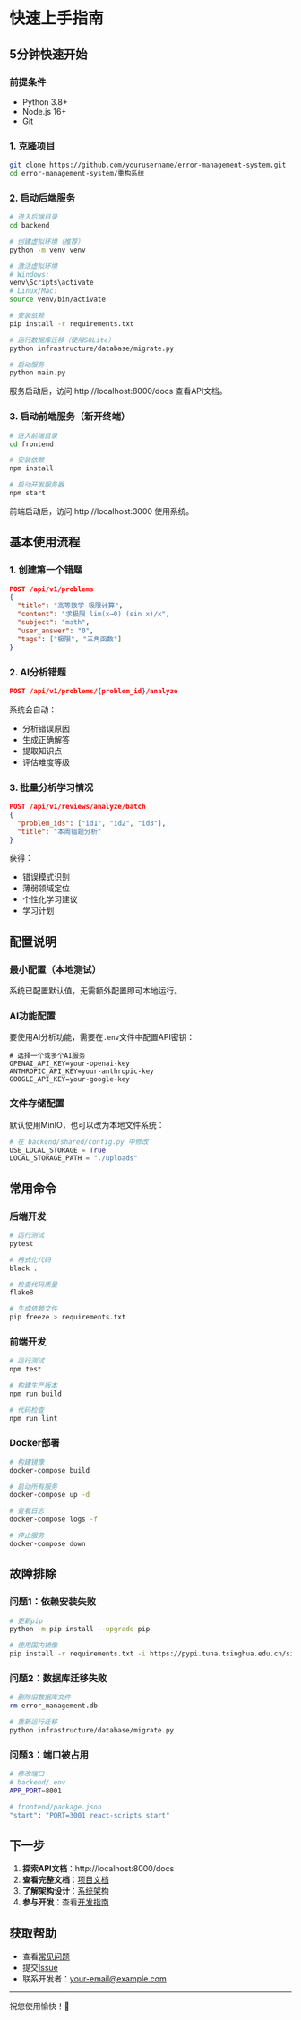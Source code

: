# 快速上手指南

## 5分钟快速开始

### 前提条件
- Python 3.8+
- Node.js 16+
- Git

### 1. 克隆项目
```bash
git clone https://github.com/yourusername/error-management-system.git
cd error-management-system/重构系统
```

### 2. 启动后端服务
```bash
# 进入后端目录
cd backend

# 创建虚拟环境（推荐）
python -m venv venv

# 激活虚拟环境
# Windows:
venv\Scripts\activate
# Linux/Mac:
source venv/bin/activate

# 安装依赖
pip install -r requirements.txt

# 运行数据库迁移（使用SQLite）
python infrastructure/database/migrate.py

# 启动服务
python main.py
```

服务启动后，访问 http://localhost:8000/docs 查看API文档。

### 3. 启动前端服务（新开终端）
```bash
# 进入前端目录
cd frontend

# 安装依赖
npm install

# 启动开发服务器
npm start
```

前端启动后，访问 http://localhost:3000 使用系统。

## 基本使用流程

### 1. 创建第一个错题
```json
POST /api/v1/problems
{
  "title": "高等数学-极限计算",
  "content": "求极限 lim(x→0) (sin x)/x",
  "subject": "math",
  "user_answer": "0",
  "tags": ["极限", "三角函数"]
}
```

### 2. AI分析错题
```json
POST /api/v1/problems/{problem_id}/analyze
```

系统会自动：
- 分析错误原因
- 生成正确解答
- 提取知识点
- 评估难度等级

### 3. 批量分析学习情况
```json
POST /api/v1/reviews/analyze/batch
{
  "problem_ids": ["id1", "id2", "id3"],
  "title": "本周错题分析"
}
```

获得：
- 错误模式识别
- 薄弱领域定位
- 个性化学习建议
- 学习计划

## 配置说明

### 最小配置（本地测试）
系统已配置默认值，无需额外配置即可本地运行。

### AI功能配置
要使用AI分析功能，需要在`.env`文件中配置API密钥：

```env
# 选择一个或多个AI服务
OPENAI_API_KEY=your-openai-key
ANTHROPIC_API_KEY=your-anthropic-key
GOOGLE_API_KEY=your-google-key
```

### 文件存储配置
默认使用MinIO，也可以改为本地文件系统：

```python
# 在 backend/shared/config.py 中修改
USE_LOCAL_STORAGE = True
LOCAL_STORAGE_PATH = "./uploads"
```

## 常用命令

### 后端开发
```bash
# 运行测试
pytest

# 格式化代码
black .

# 检查代码质量
flake8

# 生成依赖文件
pip freeze > requirements.txt
```

### 前端开发
```bash
# 运行测试
npm test

# 构建生产版本
npm run build

# 代码检查
npm run lint
```

### Docker部署
```bash
# 构建镜像
docker-compose build

# 启动所有服务
docker-compose up -d

# 查看日志
docker-compose logs -f

# 停止服务
docker-compose down
```

## 故障排除

### 问题1：依赖安装失败
```bash
# 更新pip
python -m pip install --upgrade pip

# 使用国内镜像
pip install -r requirements.txt -i https://pypi.tuna.tsinghua.edu.cn/simple
```

### 问题2：数据库迁移失败
```bash
# 删除旧数据库文件
rm error_management.db

# 重新运行迁移
python infrastructure/database/migrate.py
```

### 问题3：端口被占用
```bash
# 修改端口
# backend/.env
APP_PORT=8001

# frontend/package.json
"start": "PORT=3001 react-scripts start"
```

## 下一步

1. **探索API文档**：http://localhost:8000/docs
2. **查看完整文档**：[项目文档](./项目文档.md)
3. **了解架构设计**：[系统架构](../系统检查报告.md)
4. **参与开发**：查看[开发指南](./项目文档.md#开发指南)

## 获取帮助

- 查看[常见问题](./项目文档.md#常见问题)
- 提交[Issue](https://github.com/yourusername/error-management-system/issues)
- 联系开发者：your-email@example.com

---

祝您使用愉快！🎉 